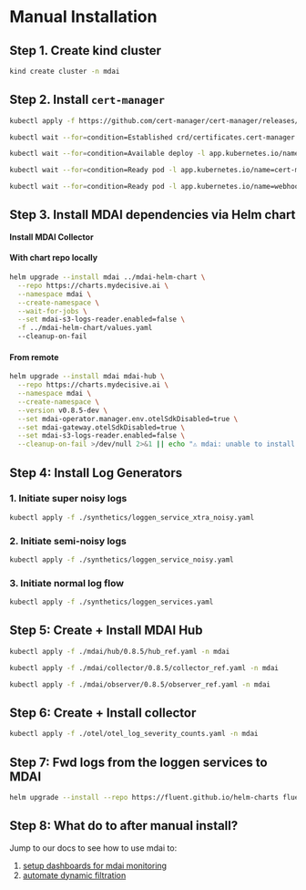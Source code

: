 # Manual Installation

## Step 1. Create kind cluster

```sh
kind create cluster -n mdai
```

## Step 2. Install `cert-manager`

```sh
kubectl apply -f https://github.com/cert-manager/cert-manager/releases/latest/download/cert-manager.yaml --timeout=60s >/dev/null 2>&1 || echo "⚠️ cert-manager: unable to deploy"

kubectl wait --for=condition=Established crd/certificates.cert-manager.io --timeout=60s >/dev/null 2>&1 || echo "⚠️ cert-manager CRD not available"

kubectl wait --for=condition=Available deploy -l app.kubernetes.io/name=cert-manager -n cert-manager --timeout=180s >/dev/null 2>&1 || echo "⚠️ cert-manager deployments not available"

kubectl wait --for=condition=Ready pod -l app.kubernetes.io/name=cert-manager -n cert-manager --timeout=180s >/dev/null 2>&1 || echo "⚠️ cert-manager pods not ready"

kubectl wait --for=condition=Ready pod -l app.kubernetes.io/name=webhook -n cert-manager --timeout=120s >/dev/null 2>&1 || echo "⚠️ cert-manager webhook not ready"
```

## Step 3. Install MDAI dependencies via Helm chart

**Install MDAI Collector**

#### With chart repo locally

```sh
helm upgrade --install mdai ../mdai-helm-chart \
  --repo https://charts.mydecisive.ai \
  --namespace mdai \
  --create-namespace \
  --wait-for-jobs \
  --set mdai-s3-logs-reader.enabled=false \
  -f ../mdai-helm-chart/values.yaml
  --cleanup-on-fail
```

#### From remote

```sh
helm upgrade --install mdai mdai-hub \
  --repo https://charts.mydecisive.ai \
  --namespace mdai \
  --create-namespace \
  --version v0.8.5-dev \
  --set mdai-operator.manager.env.otelSdkDisabled=true \
  --set mdai-gateway.otelSdkDisabled=true \
  --set mdai-s3-logs-reader.enabled=false \
  --cleanup-on-fail >/dev/null 2>&1 || echo "⚠️ mdai: unable to install helm chart"
```

## Step 4: Install Log Generators

### 1. Initiate super noisy logs
```sh
kubectl apply -f ./synthetics/loggen_service_xtra_noisy.yaml
```

### 2. Initiate semi-noisy logs
```sh
kubectl apply -f ./synthetics/loggen_service_noisy.yaml
```

### 3. Initiate normal log flow
```sh
kubectl apply -f ./synthetics/loggen_services.yaml
```

## Step 5: Create + Install MDAI Hub

```sh
kubectl apply -f ./mdai/hub/0.8.5/hub_ref.yaml -n mdai
```
```sh
kubectl apply -f ./mdai/collector/0.8.5/collector_ref.yaml -n mdai
```
```sh
kubectl apply -f ./mdai/observer/0.8.5/observer_ref.yaml -n mdai
```

## Step 6: Create + Install collector

```sh
kubectl apply -f ./otel/otel_log_severity_counts.yaml -n mdai
```

## Step 7: Fwd logs from the loggen services to MDAI
```sh
helm upgrade --install --repo https://fluent.github.io/helm-charts fluent fluentd -f ./synthetics/loggen_fluent_config.yaml
```

## Step 8: What do to after manual install?

Jump to our docs to see how to use mdai to:
1. [setup dashboards for mdai monitoring](https://docs.mydecisive.ai/quickstart/dashboard/index.html)
2. [automate dynamic filtration](https://docs.mydecisive.ai/quickstart/filter/index.html)